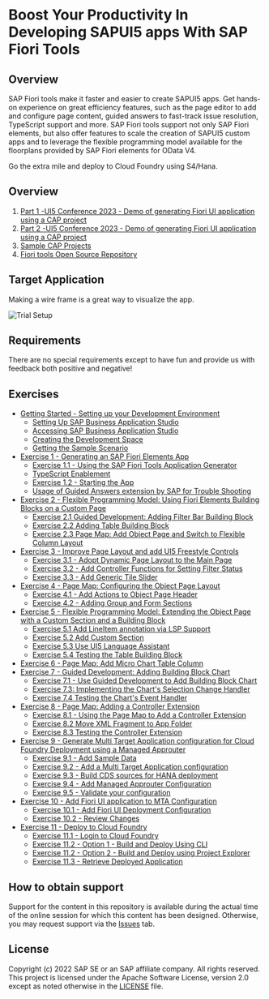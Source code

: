# Boost Your Productivity In Developing SAPUI5 apps With SAP Fiori Tools

## Overview

SAP Fiori tools make it faster and easier to create SAPUI5 apps. Get hands-on experience on great efficiency features, such as the page editor to add and configure page content, guided answers to fast-track issue resolution, TypeScript support and more. SAP Fiori tools support not only SAP Fiori elements, but also offer features to scale the creation of SAPUI5 custom apps and to leverage the flexible programming model available for the floorplans provided by SAP Fiori elements for OData V4. 

Go the extra mile and deploy to Cloud Foundry using S4/Hana.

## Overview

1. [Part 1 -UI5 Conference 2023 - Demo of generating Fiori UI application using a CAP project](https://www.youtube.com/watch?v=aCyMC27ED80&t=3703s)
2. [Part 2 -UI5 Conference 2023 - Demo of generating Fiori UI application using a CAP project](https://www.youtube.com/watch?v=8LLBKQZXkDw)
3. [Sample CAP Projects](https://github.com/SAP-samples/fiori-tools-samples/tree/main/cap)
4. [Fiori tools Open Source Repository](https://github.com/SAP/open-ux-tools)

## Target Application

Making a wire frame is a great way to visualize the app.

![Trial Setup](exercises/ex0/images/TargetDesign.png)

## Requirements

There are no special requirements except to have fun and provide us with feedback both positive and negative! 

## Exercises

- [Getting Started - Setting up your Development Environment](exercises/ex0#getting-started---setting-up-your-development-environment)
  - [Setting Up SAP Business Application Studio](exercises/ex0#setting-up-sap-business-application-studio)
  - [Accessing SAP Business Application Studio](exercises/ex0#accessing-sap-business-application-studio)
  - [Creating the Development Space](exercises/ex0#creating-the-development-space)
  - [Getting the Sample Scenario](exercises/ex0#getting-the-sample-scenario)
- [Exercise 1 - Generating an SAP Fiori Elements App](exercises/ex1/)
    - [Exercise 1.1 - Using the SAP Fiori Tools Application Generator](/exercises/ex1#exercise-11-using-the-sap-fiori-tools-application-generator)
    - [TypeScript Enablement](/exercises/ex1#typescript-enablement)
    - [Exercise 1.2 - Starting the App](/exercises/ex1#exercise-12-starting-the-app)
    - [Usage of Guided Answers extension by SAP for Trouble Shooting](/exercises/ex1#usage-of-guided-answers-extension-by-sap-for-trouble-shooting)
- [Exercise 2 - Flexible Programming Model: Using Fiori Elements Building Blocks on a Custom Page](exercises/ex2#exercise-2---flexible-programming-model-using-fiori-elements-building-blocks-on-a-custom-page)
  - [Exercise 2.1 Guided Development: Adding Filter Bar Building Block](exercises/ex2#exercise-21-guided-development-adding-building-block-filter-bar)
  - [Exercise 2.2 Adding Table Building Block](exercises/ex2#exercise-22-adding-building-block-table)
  - [Exercise 2.3 Page Map: Add Object Page and Switch to Flexible Column Layout](exercises/ex2#exercise-23-page-map-add-object-page-and-switch-to-flexible-column-layout)
- [Exercise 3 - Improve Page Layout and add UI5 Freestyle Controls](/exercises/ex3#exercise-3---improve-page-layout-and-add-ui5-freestyle-controls)
  - [Exercise 3.1 - Adopt Dynamic Page Layout to the Main Page](/exercises/ex3#exercise-31---adopt-dynamic-page-layout-to-the-main-page)
  - [Exercise 3.2 - Add Controller Functions for Setting Filter Status](/exercises/ex3#exercise-32-add-controller-functions-for-setting-filter-status)
  - [Exercise 3.3 - Add Generic Tile Slider](/exercises/ex3#exercise-33---add-generic-tile-slider)
- [Exercise 4 - Page Map: Configuring the Object Page Layout](/exercises/ex4#exercise-4---page-map-configuring-the-object-page-layout)
  - [Exercise 4.1 - Add Actions to Object Page Header](/exercises/ex4#exercise-41---add-actions-to-object-page-header)
  - [Exercise 4.2 - Adding Group and Form Sections](/exercises/ex4#exercise-42---adding-group-and-form-sections)
- [Exercise 5 - Flexible Programming Model: Extending the Object Page with a Custom Section and a Building Block](/exercises/ex5#exercise-5---flexible-programming-model-extending-the-object-page-with-a-custom-section-and-a-building-block)
  - [Exercise 5.1 Add LineItem annotation via LSP Support](/exercises/ex5#exercise-51-add-lineitem-annotation-via-lsp-support)
  - [Exercise 5.2 Add Custom Section](/exercises/ex5#exercise-52-add-custom-section)
  - [Exercise 5.3 Use UI5 Language Assistant](/exercises/ex5#exercise-53-use-ui5-language-assistant)
  - [Exercise 5.4 Testing the Table Building Block](/exercises/ex5#exercise-54-testing-the-table-building-block)
- [Exercise 6 - Page Map: Add Micro Chart Table Column](/exercises/ex6#exercise-6---page-map-add-micro-chart-table-column)
- [Exercise 7 - Guided Development: Adding Building Block Chart](/exercises/ex7#exercise-7---guided-development-adding-building-block-chart)
  - [Exercise 7.1 - Use Guided Development to Add Building Block Chart](/exercises/ex7#exercise-71---use-guided-development-to-add-building-block-chart)
  - [Exercise 7.3: Implementing the Chart's Selection Change Handler](/exercises/ex7#exercise-73-implementing-the-charts-selection-change-handler)
  - [Exercise 7.4 Testing the Chart's Event Handler](/exercises/ex7#exercise-74-testing-the-charts-event-handler)
- [Exercise 8 - Page Map: Adding a Controller Extension](/exercises/ex8#exercise-8---page-map-adding-a-controller-extension)
  - [Exercise 8.1 - Using the Page Map to Add a Controller Extension](/exercises/ex8#exercise-81---using-the-page-map-to-add-a-controller-extension)
  - [Exercise 8.2 Move XML Fragment to App Folder](/exercises/ex8#exercise-82-move-xml-fragment-to-app-folder)
  - [Exercise 8.3 Testing the Controller Extension](/exercises/ex8#exercise-83---testing-the-controller-extension)
- [Exercise 9 - Generate Multi Target Application configuration for Cloud Foundry Deployment using a Managed Approuter](/exercises/ex9#exercise-9---generate-multi-target-application-configuration-for-cloud-foundry-deployment-using-a-managed-approuter)
  - [Exercise 9.1 - Add Sample Data](/exercises/ex9#exercise-91---add-sample-data)
  - [Exercise 9.2 - Add a Multi Target Application configuration](/exercises/ex9#exercise-92---add-a-multi-target-application-configuration)
  - [Exercise 9.3 - Build CDS sources for HANA deployment](/exercises/ex9#exercise-93---build-cds-sources-for-hana-deployment)
  - [Exercise 9.4 - Add Managed Approuter Configuration](/exercises/ex9#exercise-94---add-managed-approuter-configuration)
  - [Exercise 9.5 - Validate your configuration](/exercises/ex9#exercise-95---validate-your-configuration)
- [Exercise 10 - Add Fiori UI application to MTA Configuration](/exercises/ex10#exercise-10---add-fiori-ui-application-to-mta-configuration)
  - [Exercise 10.1 - Add Fiori UI Deployment Configuration](/exercises/ex10#exercise-101---add-fiori-ui-deployment-configuration)
  - [Exercise 10.2 - Review Changes](/exercises/ex10#exercise-102---review-changes)
- [Exercise 11 - Deploy to Cloud Foundry](/exercises/ex11#exercise-11---deploy-to-cloud-foundry)
  - [Exercise 11.1 - Login to Cloud Foundry](/exercises/ex10#exercise-111---login-to-cloud-foundry)
  - [Exercise 11.2 - Option 1 - Build and Deploy Using CLI](/exercises/ex10#exercise-112---option-1---build-and-deploy-using-cli)
  - [Exercise 11.2 - Option 2 - Build and Deploy using Project Explorer](/exercises/ex10#exercise-112---option-2---build-and-deploy-using-project-explorer)
  - [Exercise 11.3 - Retrieve Deployed Application](/exercises/ex10#exercise-113---retrieve-deployed-application)

## How to obtain support

Support for the content in this repository is available during the actual time of the online session for which this content has been designed. Otherwise, you may request support via the [Issues](../../issues) tab.

## License
Copyright (c) 2022 SAP SE or an SAP affiliate company. All rights reserved. This project is licensed under the Apache Software License, version 2.0 except as noted otherwise in the [LICENSE](LICENSES/Apache-2.0.txt) file.

